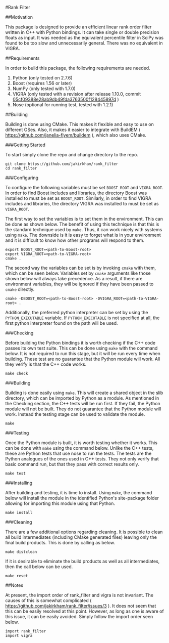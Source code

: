 #Rank Filter

##Motivation

This package is designed to provide an efficient linear rank order filter written in C++ with Python bindings. It can take single or double precision floats as input. It was needed as the equivalent percentile filter in SciPy was found to be too slow and unnecessarily general. There was no equivalent in VIGRA.

##Requirements

In order to build this package, the following requirements are needed.

1. Python (only tested on 2.7.6)
2. Boost (requires 1.56 or later)
3. NumPy (only tested with 1.7.0)
4. VIGRA (only tested with a revision after release 1.10.0, commit [05cf09388e28ab9db49fda3763500f128445897d](https://github.com/ukoethe/vigra/commit/05cf09388e28ab9db49fda3763500f128445897d) )
5. Nose (optional for running test, tested with 1.2.1)

##Building

Building is done using CMake. This makes it flexible and easy to use on different OSes. Also, it makes it easier to integrate with BuildEM ( <https://github.com/janelia-flyem/buildem> ), which also uses CMake.

###Getting Started

To start simply clone the repo and change directory to the repo.

	git clone https://github.com/jakirkham/rank_filter
	cd rank_filter

###Configuring

To configure the following variables must be set `BOOST_ROOT` and `VIGRA_ROOT`. In order to find Boost includes and libraries, the directory Boost was installed to must be set as `BOOST_ROOT`. Similarly, in order to find VIGRA includes and libraries, the directory VIGRA was installed to must be set as `VIGRA_ROOT`.

The first way to set the variables is to set them in the environment. This can be done as shown below. The benefit of using this technique is that this is the standard technique used by `make`. Thus, it can work nicely with systems using `make`. The downside is it is easy to forget what is in your environment and it is difficult to know how other programs will respond to them.

	export BOOST_ROOT=<path-to-Boost-root>
	export VIGRA_ROOT=<path-to-VIGRA-root>
	cmake .

The second way the variables can be set is by invoking `cmake` with them, which can be seen below. Variables set by `cmake` arguments like those shown below will always take precedence. As a result, if there are environment variables, they will be ignored if they have been passed to `cmake` directly.

	cmake -DBOOST_ROOT=<path-to-Boost-root> -DVIGRA_ROOT=<path-to-VIGRA-root> .
	
Additionally, the preferred python interpreter can be set by using the `PYTHON_EXECUTABLE` variable. If `PYTHON_EXECUTABLE` is not specified at all, the first python interpreter found on the path will be used.
	
###Checking

Before building the Python bindings it is worth checking if the C++ code passes its own test suite. This can be done using `make` with the command below. It is not required to run this stage, but it will be run every time when building. These test are no guarantee that the Python module will work. All they verify is that the C++ code works.

	make check
	
###Building

Building is done easily using `make`. This will create a shared object in the slib directory, which can be imported by Python as a module. As mentioned in the Checking section, the C++ tests will be run first. If they fail, the Python module will not be built. They do not guarantee that the Python module will work. Instead the testing stage can be used to validate the module.

	make
	
###Testing

Once the Python module is built, it is worth testing whether it works. This can be done with `make` using the command below. Unlike the C++ tests, these are Python tests that use nose to run the tests. The tests are the Python analogues of the ones used in C++ tests. They not only verify that basic command run, but that they pass with correct results only.

	make test

###Installing

After building and testing, it is time to install. Using `make`, the command below will install the module in the identified Python's site-package folder allowing for importing this module using that Python.

	make install

###Cleaning

There are a few additional options regarding cleaning. It is possible to clean all build intermediates (including CMake generated files) leaving only the final build products. This is done by calling as below.

	make distclean

If it is desirable to eliminate the build products as well as all intermediates, then the call below can be used.

	make reset

##Notes

At present, the import order of rank_filter and vigra is not invariant. The causes of this is somewhat complicated ( <https://github.com/jakirkham/rank_filter/issues/3> ). It does not seem that this can be easily resolved at this point. However, as long as one is aware of this issue, it can be easily avoided. Simply follow the import order seen below.

	import rank_filter
	import vigra
